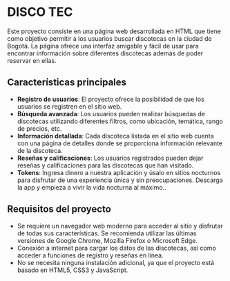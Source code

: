 # DISCO TEC

Este proyecto consiste en una página web desarrollada en HTML que tiene como objetivo permitir a los usuarios buscar discotecas en la ciudad de Bogotá. La página ofrece una interfaz amigable y fácil de usar para encontrar información sobre diferentes discotecas además de poder reservar en ellas.

## Características principales

- **Registro de usuarios**: El proyecto ofrece la posibilidad de que los usuarios se registren en el sitio web.
- **Búsqueda avanzada**: Los usuarios pueden realizar búsquedas de discotecas utilizando diferentes filtros, como ubicación, temática, rango de precios, etc.
- **Información detallada**: Cada discoteca listada en el sitio web cuenta con una página de detalles donde se proporciona información relevante de la discoteca.
- **Reseñas y calificaciones**: Los usuarios registrados pueden dejar reseñas y calificaciones para las discotecas que han visitado.
- **Tokens**: Ingresa dinero a nuestra aplicación y úsalo en sitios nocturnos para disfrutar de una experiencia única y sin preocupaciones. Descarga la app y empieza a vivir la vida nocturna al máximo..

## Requisitos del proyecto

- Se requiere un navegador web moderno para acceder al sitio y disfrutar de todas sus características. Se recomienda utilizar las últimas versiones de Google Chrome, Mozilla Firefox o Microsoft Edge.
- Conexión a internet para cargar los datos de las discotecas, así como acceder a funciones de registro y reseñas en línea.
- No se necesita ninguna instalación adicional, ya que el proyecto está basado en HTML5, CSS3 y JavaScript.
